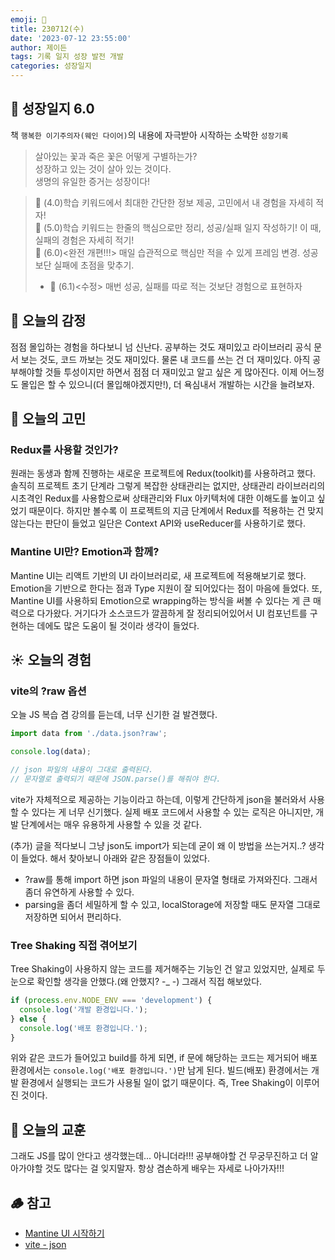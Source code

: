 ```yaml
---
emoji: 🌱
title: 230712(수)
date: '2023-07-12 23:55:00'
author: 제이든
tags: 기록 일지 성장 발전 개발
categories: 성장일지
---
```


## 🚤 성장일지 6.0

책 `행복한 이기주의자(웨인 다이어)`의 내용에 자극받아 시작하는 소박한 `성장기록`

> 살아있는 꽃과 죽은 꽃은 어떻게 구별하는가?<br/>
> 성장하고 있는 것이 살아 있는 것이다.<br/>
> 생명의 유일한 증거는 성장이다!

> 🌾 (4.0)학습 키워드에서 최대한 간단한 정보 제공, 고민에서 내 경험을 자세히 적자!<br/>
> 🥊 (5.0)학습 키워드는 한줄의 핵심으로만 정리, 성공/실패 일지 작성하기! 이 때, 실패의 경험은 자세히 적기!<br/>
> 🍉 (6.0)<완전 개편!!!> 매일 습관적으로 핵심만 적을 수 있게 프레임 변경. 성공보단 실패에 초점을 맞추기.<br/>
> - 🍉 (6.1)<수정> 매번 성공, 실패를 따로 적는 것보단 경험으로 표현하자

## 🌈 오늘의 감정

점점 몰입하는 경험을 하다보니 넘 신난다. 공부하는 것도 재미있고 라이브러리 공식 문서 보는 것도, 코드 까보는 것도 재미있다. 물론 내 코드를 쓰는 건 더 재미있다.
아직 공부해야할 것들 투성이지만 하면서 점점 더 재미있고 알고 싶은 게 많아진다. 이제 어느정도 몰입은 할 수 있으니(더 몰입해야겠지만!), 더 욕심내서 개발하는 시간을 늘려보자.

## 🫧 오늘의 고민

### Redux를 사용할 것인가?

원래는 동생과 함께 진행하는 새로운 프로젝트에 Redux(toolkit)를 사용하려고 했다. 솔직히 프로젝트 초기 단계라 그렇게 복잡한 상태관리는 없지만, 상태관리 라이브러리의 시초격인
Redux를 사용함으로써 상태관리와 Flux 아키텍처에 대한 이해도를 높이고 싶었기 때문이다. 하지만 볼수록 이 프로젝트의 지금 단계에서 Redux를 적용하는 건 맞지 않는다는 판단이 들었고
일단은 Context API와 useReducer를 사용하기로 했다. 

### Mantine UI만? Emotion과 함께?

Mantine UI는 리액트 기반의 UI 라이브러리로, 새 프로젝트에 적용해보기로 했다. Emotion을 기반으로 한다는 점과 Type 지원이 잘 되어있다는 점이 마음에 들었다. 또,
Mantine UI를 사용하되 Emotion으로 wrapping하는 방식을 써볼 수 있다는 게 큰 매력으로 다가왔다. 거기다가 소스코드가 깔끔하게 잘 정리되어있어서 UI 컴포넌트를 구현하는 데에도
많은 도움이 될 것이라 생각이 들었다.

## ☀️ 오늘의 경험

### vite의 ?raw 옵션

오늘 JS 복습 겸 강의를 듣는데, 너무 신기한 걸 발견했다.

```js
import data from './data.json?raw';

console.log(data);

// json 파일의 내용이 그대로 출력된다.
// 문자열로 출력되기 때문에 JSON.parse()를 해줘야 한다.
```

vite가 자체적으로 제공하는 기능이라고 하는데, 이렇게 간단하게 json을 불러와서 사용할 수 있다는 게 너무 신기했다. 실제 배포 코드에서 사용할 수 있는 로직은 아니지만,
개발 단계에서는 매우 유용하게 사용할 수 있을 것 같다.

(추가) 글을 적다보니 그냥 json도 import가 되는데 굳이 왜 이 방법을 쓰는거지..? 생각이 들었다. 해서 찾아보니 아래와 같은 장점들이 있었다.

- ?raw를 통해 import 하면 json 파일의 내용이 문자열 형태로 가져와진다. 그래서 좀더 유연하게 사용할 수 있다.
- parsing을 좀더 세밀하게 할 수 있고, localStorage에 저장할 때도 문자열 그대로 저장하면 되어서 편리하다.

### Tree Shaking 직접 겪어보기

Tree Shaking이 사용하지 않는 코드를 제거해주는 기능인 건 알고 있었지만, 실제로 두 눈으로 확인할 생각을 안했다.(왜 안했지? -_ -) 그래서 직접 해보았다.

```js
if (process.env.NODE_ENV === 'development') {
  console.log('개발 환경입니다.');
} else {
  console.log('배포 환경입니다.');
}
```

위와 같은 코드가 들어있고 build를 하게 되면, if 문에 해당하는 코드는 제거되어 배포 환경에서는 `console.log('배포 환경입니다.')`만 남게 된다. 빌드(배포) 환경에서는
개발 환경에서 실행되는 코드가 사용될 일이 없기 때문이다. 즉, Tree Shaking이 이루어진 것이다.

## 🐾 오늘의 교훈

그래도 JS를 많이 안다고 생각했는데... 아니더라!!! 공부해야할 건 무궁무진하고 더 알아가야할 것도 많다는 걸 잊지말자. 항상 겸손하게 배우는 자세로 나아가자!!!

## 🪵 참고

- [Mantine UI 시작하기](https://mantine.dev/pages/basics/)
- [vite - json](https://ko.vitejs.dev/guide/features.html#json)

```toc

```
